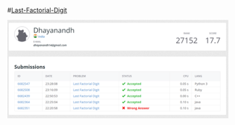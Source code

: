 #[Last-Factorial-Digit](https://open.kattis.com/problems/lastfactorialdigit)

![Last-Factorial-Digit](/Lastfactorialdigit.png)
